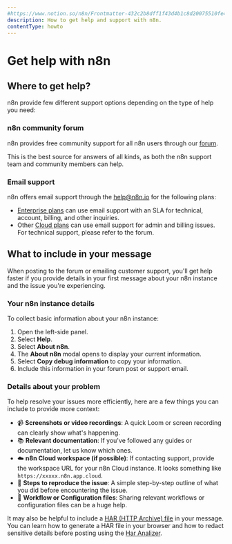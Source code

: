```yaml
---
#https://www.notion.so/n8n/Frontmatter-432c2b8dff1f43d4b1c8d20075510fe4
description: How to get help and support with n8n.
contentType: howto
---
```


# Get help with n8n

## Where to get help?

n8n provide few different support options depending on the type of help you need:

### n8n community forum

n8n provides free community support for all n8n users through our [forum](https://community.n8n.io/).

This is the best source for answers of all kinds, as both the n8n support team and community members can help.

### Email support

n8n offers email support through the [help@n8n.io](mailto:help@n8n.io) for the following plans:

* [Enterprise plans](https://n8n.io/enterprise/) can use email support with an SLA for technical, account, billing, and other inquiries.
* Other [Cloud plans](https://n8n.io/pricing/) can use email support for admin and billing issues. For technical support, please refer to the forum.

## What to include in your message

When posting to the forum or emailing customer support, you'll get help faster if you provide details in your first message about your n8n instance and the issue you're experiencing.

### Your n8n instance details

To collect basic information about your n8n instance:

1. Open the left-side panel.
2. Select **Help**.
3. Select **About n8n**.
4. The **About n8n** modal opens to display your current information.
5. Select **Copy debug information** to copy your information.
6. Include this information in your forum post or support email.

### Details about your problem

To help resolve your issues more efficiently, here are a few things you can include to provide more context:

* :video_camera: **Screenshots or video recordings**: A quick Loom or screen recording can clearly show what's happening.
* :books: **Relevant documentation**: If you've followed any guides or documentation, let us know which ones.
* :cloud: **n8n Cloud workspace (if possible)**: If contacting support, provide the workspace URL for your n8n Cloud instance. It looks something like `https://xxxxx.n8n.app.cloud`.
* :memo: **Steps to reproduce the issue**: A simple step-by-step outline of what you did before encountering the issue.
* :open_file_folder: **Workflow or Configuration files**: Sharing relevant workflows or configuration files can be a huge help.

It may also be helpful to include a [HAR (HTTP Archive) file](https://en.wikipedia.org/wiki/HAR_(file_format)) in your message. You can learn how to generate a HAR file in your browser and how to redact sensitive details before posting using the [Har Analizer](https://toolbox.googleapps.com/apps/har_analyzer/).
